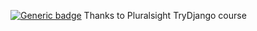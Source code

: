 [![Generic badge](https://img.shields.io/badge/Learn-Python.Django-Magenta.svg)](https://www.pluralsight.com/courses/code-school-try-django) Thanks to Pluralsight TryDjango course

